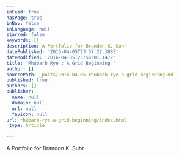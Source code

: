 ```yaml
---
inFeed: true
hasPage: true
inNav: false
inLanguage: null
starred: false
keywords: []
description: A Portfolio for Brandon K. Suhr
datePublished: '2016-04-05T23:57:22.398Z'
dateModified: '2016-04-05T23:56:01.147Z'
title: 'Rhubarb Rye : A Grid Beginning '
author: []
sourcePath: _posts/2016-04-05-rhubarb-rye-a-grid-beginning.md
published: true
authors: []
publisher:
  name: null
  domain: null
  url: null
  favicon: null
url: rhubarb-rye-a-grid-beginning/index.html
_type: Article

---
```

A Portfolio for Brandon K. Suhr
